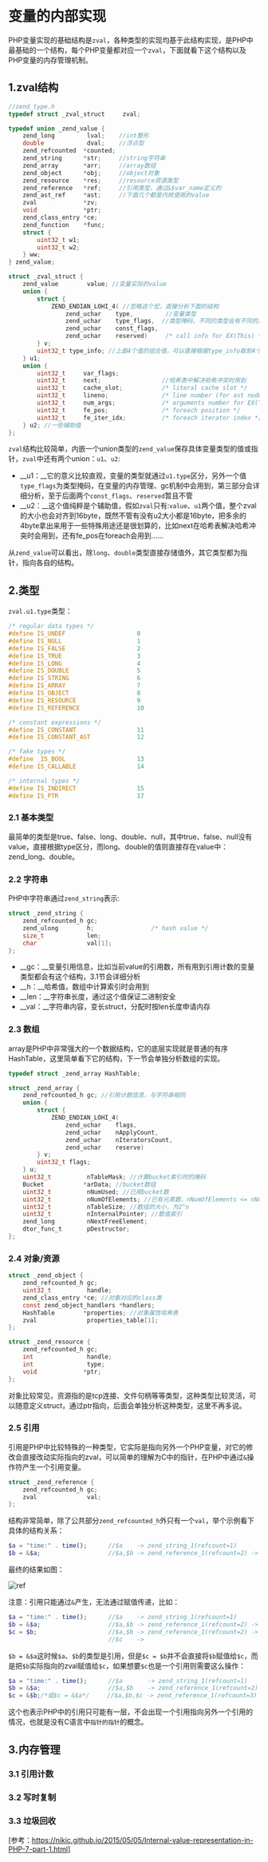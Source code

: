 # 变量的内部实现

PHP变量实现的基础结构是`zval`，各种类型的实现均基于此结构实现，是PHP中最基础的一个结构，每个PHP变量都对应一个`zval`，下面就看下这个结构以及PHP变量的内存管理机制。

## 1.zval结构
```c
//zend_type.h
typedef struct _zval_struct     zval;

typedef union _zend_value {
    zend_long         lval;    //int整形
    double            dval;    //浮点型
    zend_refcounted  *counted;
    zend_string      *str;     //string字符串
    zend_array       *arr;     //array数组
    zend_object      *obj;     //object对象
    zend_resource    *res;     //resource资源类型
    zend_reference   *ref;     //引用类型，通过&$var_name定义的
    zend_ast_ref     *ast;     //下面几个都是内核使用的value
    zval             *zv;
    void             *ptr;
    zend_class_entry *ce;
    zend_function    *func;
    struct {
        uint32_t w1;
        uint32_t w2;
    } ww;
} zend_value;

struct _zval_struct {
    zend_value        value; //变量实际的value
    union {
        struct {
            ZEND_ENDIAN_LOHI_4( //忽略这个宏，直接分析下面的结构
                zend_uchar    type,         //变量类型
                zend_uchar    type_flags,  //类型掩码，不同的类型会有不同的几种属性，内存管理会用到
                zend_uchar    const_flags,
                zend_uchar    reserved)     /* call info for EX(This) */
        } v;
        uint32_t type_info; //上面4个值的组合值，可以直接根据type_info取到4个对应位置的值
    } u1;
    union {
        uint32_t     var_flags;
        uint32_t     next;                 //哈希表中解决哈希冲突时用到
        uint32_t     cache_slot;           /* literal cache slot */
        uint32_t     lineno;               /* line number (for ast nodes) */
        uint32_t     num_args;             /* arguments number for EX(This) */
        uint32_t     fe_pos;               /* foreach position */
        uint32_t     fe_iter_idx;          /* foreach iterator index */
    } u2; //一些辅助值
};
```
`zval`结构比较简单，内嵌一个union类型的`zend_value`保存具体变量类型的值或指针，`zval`中还有两个union：`u1`、`u2`:
* __u1：__它的意义比较直观，变量的类型就通过`u1.type`区分，另外一个值`type_flags`为类型掩码，在变量的内存管理、gc机制中会用到，第三部分会详细分析，至于后面两个`const_flags`、`reserved`暂且不管
* __u2：__这个值纯粹是个辅助值，假如`zval`只有:`value`、`u1`两个值，整个zval的大小也会对齐到16byte，既然不管有没有u2大小都是16byte，把多余的4byte拿出来用于一些特殊用途还是很划算的，比如next在哈希表解决哈希冲突时会用到，还有fe_pos在foreach会用到......

从`zend_value`可以看出，除`long`、`double`类型直接存储值外，其它类型都为指针，指向各自的结构。

## 2.类型
`zval.u1.type`类型：
```c
/* regular data types */
#define IS_UNDEF                    0
#define IS_NULL                     1
#define IS_FALSE                    2
#define IS_TRUE                     3
#define IS_LONG                     4
#define IS_DOUBLE                   5
#define IS_STRING                   6
#define IS_ARRAY                    7
#define IS_OBJECT                   8
#define IS_RESOURCE                 9
#define IS_REFERENCE                10

/* constant expressions */
#define IS_CONSTANT                 11
#define IS_CONSTANT_AST             12

/* fake types */
#define _IS_BOOL                    13
#define IS_CALLABLE                 14

/* internal types */
#define IS_INDIRECT                 15
#define IS_PTR                      17
```

### 2.1 基本类型
最简单的类型是true、false、long、double、null，其中true、false、null没有value，直接根据type区分，而long、double的值则直接存在value中：zend_long、double。

### 2.2 字符串
PHP中字符串通过`zend_string`表示:
```c
struct _zend_string {
    zend_refcounted_h gc;
    zend_ulong        h;                /* hash value */
    size_t            len;
    char              val[1];
};
```
* __gc：__变量引用信息，比如当前value的引用数，所有用到引用计数的变量类型都会有这个结构，3.1节会详细分析
* __h：__哈希值，数组中计算索引时会用到
* __len：__字符串长度，通过这个值保证二进制安全
* __val：__字符串内容，变长struct，分配时按len长度申请内存

### 2.3 数组
array是PHP中非常强大的一个数据结构，它的底层实现就是普通的有序HashTable，这里简单看下它的结构，下一节会单独分析数组的实现。

```c
typedef struct _zend_array HashTable;

struct _zend_array {
    zend_refcounted_h gc; //引用计数信息，与字符串相同
    union {
        struct {
            ZEND_ENDIAN_LOHI_4(
                zend_uchar    flags,
                zend_uchar    nApplyCount,
                zend_uchar    nIteratorsCount,
                zend_uchar    reserve)
        } v;
        uint32_t flags;
    } u;
    uint32_t          nTableMask; //计算bucket索引时的掩码
    Bucket           *arData; //bucket数组
    uint32_t          nNumUsed; //已用bucket数
    uint32_t          nNumOfElements; //已有元素数，nNumOfElements <= nNumUsed，因为删除的并不是直接从arData中移除
    uint32_t          nTableSize; //数组的大小，为2^n
    uint32_t          nInternalPointer; //数值索引
    zend_long         nNextFreeElement;
    dtor_func_t       pDestructor;
};
```
### 2.4 对象/资源
```c
struct _zend_object {
    zend_refcounted_h gc;
    uint32_t          handle;
    zend_class_entry *ce; //对象对应的class类
    const zend_object_handlers *handlers;
    HashTable        *properties; //对象属性哈希表
    zval              properties_table[1];
};

struct _zend_resource {
    zend_refcounted_h gc;
    int               handle;
    int               type;
    void             *ptr;
};
```
对象比较常见，资源指的是tcp连接、文件句柄等等类型，这种类型比较灵活，可以随意定义struct，通过ptr指向，后面会单独分析这种类型，这里不再多说。

### 2.5 引用
引用是PHP中比较特殊的一种类型，它实际是指向另外一个PHP变量，对它的修改会直接改动实际指向的zval，可以简单的理解为C中的指针，在PHP中通过`&`操作符产生一个引用变量。
```c
struct _zend_reference {
    zend_refcounted_h gc;
    zval              val;
};
```
结构非常简单，除了公共部分`zend_refcounted_h`外只有一个`val`，举个示例看下具体的结构关系：
```php
$a = "time:" . time();      //$a    -> zend_string_1(refcount=1)
$b = &$a;                   //$a,$b -> zend_reference_1(refcount=2) -> zend_string_1(refcount=1)
```
最终的结果如图：

![ref](img/zend_ref.png)

注意：引用只能通过`&`产生，无法通过赋值传递，比如：
```php
$a = "time:" . time();      //$a    -> zend_string_1(refcount=1)
$b = &$a;                   //$a,$b -> zend_reference_1(refcount=2) -> zend_string_1(refcount=1)
$c = $b;                    //$a,$b -> zend_reference_1(refcount=2) -> zend_string_1(refcount=2)
                            //$c    ->                                 ---
```
`$b = &$a`这时候`$a`、`$b`的类型是引用，但是`$c = $b`并不会直接将`$b`赋值给`$c`，而是把`$b`实际指向的zval赋值给`$c`，如果想要`$c`也是一个引用则需要这么操作：
```php
$a = "time:" . time();      //$a       -> zend_string_1(refcount=1)
$b = &$a;                   //$a,$b    -> zend_reference_1(refcount=2) -> zend_string_1(refcount=1)
$c = &$b;/*或$c = &$a*/     //$a,$b,$c -> zend_reference_1(refcount=3) -> zend_string_1(refcount=1) 
```
这个也表示PHP中的引用只可能有一层，不会出现一个引用指向另外一个引用的情况，也就是没有C语言中`指针的指针`的概念。

## 3.内存管理

### 3.1 引用计数

### 3.2 写时复制

### 3.3 垃圾回收


[参考：https://nikic.github.io/2015/05/05/Internal-value-representation-in-PHP-7-part-1.html]

